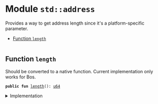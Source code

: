 
<a name="std_address"></a>

# Module `std::address`

Provides a way to get address length since it's a
platform-specific parameter.


-  [Function `length`](#std_address_length)


<pre><code></code></pre>



<a name="std_address_length"></a>

## Function `length`

Should be converted to a native function.
Current implementation only works for Bos.


<pre><code><b>public</b> <b>fun</b> <a href="../std/address.md#std_address_length">length</a>(): <a href="../std/u64.md#std_u64">u64</a>
</code></pre>



<details>
<summary>Implementation</summary>


<pre><code><b>public</b> <b>fun</b> <a href="../std/address.md#std_address_length">length</a>(): <a href="../std/u64.md#std_u64">u64</a> {
    32
}
</code></pre>



</details>


[//]: # ("File containing references which can be used from documentation")
